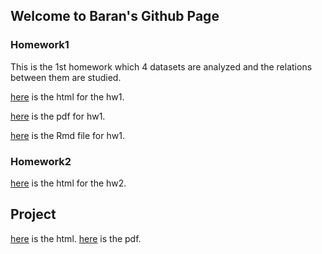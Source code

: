 ## Welcome to Baran's Github Page

### Homework1
This is the 1st homework which 4 datasets are analyzed and the relations between them are studied.

[here](https://bu-ie-360.github.io/spring22-barankirkgoz/IE360_HW1_Baran_Kirkgoz.html) is the html for the hw1.

[here](https://bu-ie-360.github.io/spring22-barankirkgoz/IE360_HW1_Baran_Kirkgoz.pdf) is the pdf for hw1.

[here](https://bu-ie-360.github.io/spring22-barankirkgoz/IE360_HW1_Baran_Kirkgoz.Rmd) is the Rmd file for hw1.

### Homework2

[here](https://bu-ie-360.github.io/spring22-barankirkgoz/hw2final.html) is the html for the hw2.

## Project
[here](https://bu-ie-360.github.io/spring22-barankirkgoz/Project_Report.html) is the html.
[here](https://bu-ie-360.github.io/spring22-barankirkgoz/Project_Report.pdf) is the pdf.
